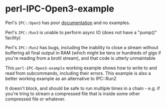 # perl-IPC-Open3-example

Perl's `IPC::Open3` has poor [documentation](https://perldoc.perl.org/IPC/Open3.html) and no examples.

Perl's `IPC::Run3` is unable to perform async IO (does not have a "pump()" facility)

Perl's `IPC::Run2` has bugs, including the inability to close a stream without buffering all final output in RAM (which might be tens or hundreds of gigs if you're reading from a brotli stream), and that code is utterly unmaintable

This `perl-IPC-Open3-example` working example shows how to write to and read from subcommands, including their errors.  This example is also a better working example as an alternative to IPC::Run2

It doesn't block, and should be safe to run multiple times in a chain - e.g. if you're tring to stream a compressed file that is inside some other compressed file or whatever.
